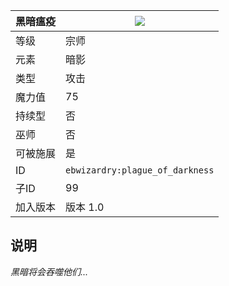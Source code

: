| 黑暗瘟疫 |![](https://github.com/Electroblob77/Wizardry/blob/1.12.2/src/main/resources/assets/ebwizardry/textures/spells/plague_of_darkness.png)|
|---|---|
| 等级 | 宗师 |
| 元素 | 暗影 |
| 类型 | 攻击 |
| 魔力值 | 75 |
| 持续型 | 否 |
| 巫师 | 否 |
| 可被施展 | 是 |
| ID | `ebwizardry:plague_of_darkness` |
| 子ID | 99 |
| 加入版本 | 版本 1.0 |
## 说明
_黑暗将会吞噬他们..._
